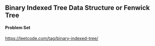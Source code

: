 ## Binary Indexed Tree Data Structure or Fenwick Tree

#### Problem Set

https://leetcode.com/tag/binary-indexed-tree/
